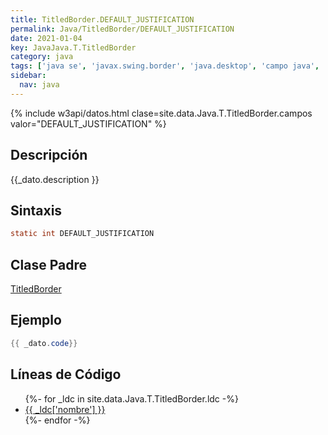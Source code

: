 ```yaml
---
title: TitledBorder.DEFAULT_JUSTIFICATION
permalink: Java/TitledBorder/DEFAULT_JUSTIFICATION
date: 2021-01-04
key: JavaJava.T.TitledBorder
category: java
tags: ['java se', 'javax.swing.border', 'java.desktop', 'campo java', 'Java 1.0']
sidebar: 
  nav: java
---
```


{% include w3api/datos.html clase=site.data.Java.T.TitledBorder.campos valor="DEFAULT_JUSTIFICATION" %}

## Descripción
{{_dato.description }}

## Sintaxis
~~~java
static int DEFAULT_JUSTIFICATION
~~~

## Clase Padre
[TitledBorder](/Java/TitledBorder/)

## Ejemplo
~~~java
{{ _dato.code}}
~~~

## Líneas de Código
<ul>
{%- for _ldc in site.data.Java.T.TitledBorder.ldc -%}
   <li>
       <a href="{{_ldc['url'] }}">{{ _ldc['nombre'] }}</a>
   </li>
{%- endfor -%}
</ul>
